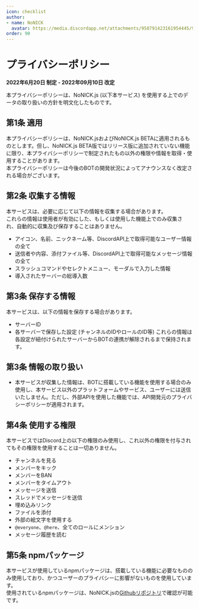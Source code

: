```yaml
---
icon: checklist
author: 
- name: NoNICK
  avatar: https://media.discordapp.net/attachments/958791423161954445/975266759529623652/-3.png?width=663&height=663
order: 90
---
```

# プライバシーポリシー
**2022年6月20日 制定 - 2022年09月10日 改定**<br>

本プライバシーポリシーは、NoNICK.js (以下本サービス) を使用する上でのデータの取り扱いの方針を明文化したものです。<br>

## 第1条 適用
本プライバシーポリシーは、NoNICK.jsおよびNoNICK.js BETAに適用されるものとします。但し、NoNICK.js BETA版ではリリース版に追加されていない機能に限り、本プライバシーポリシーで制定されたもの以外の権限や情報を取得・使用することがあります。<br>
本プライバシーポリシーは今後のBOTの開発状況によってアナウンスなく改定される場合がございます。

## 第2条 収集する情報
本サービスは、必要に応じて以下の情報を収集する場合があります。<br>
これらの情報は使用者が有効にした、もしくは使用した機能上でのみ収集され、自動的に収集及び保存することはありません。

* アイコン、名前、ニックネーム等、DiscordAPI上で取得可能なユーザー情報の全て
* 送信者や内容、添付ファイル等、DiscordAPI上で取得可能なメッセージ情報の全て
* スラッシュコマンドやセレクトメニュー、モーダルで入力した情報
* 導入されたサーバーの総導入数

## 第3条 保存する情報
本サービスは、以下の情報を保存する場合があります。<br>
* サーバーID
* 各サーバーで保存した設定 (チャンネルのIDやロールのID等)
これらの情報は各設定が紐付けられたサーバーからBOTの連携が解除されるまで保持されます。

## 第3条 情報の取り扱い
* 本サービスが収集した情報は、BOTに搭載している機能を使用する場合のみ使用し、本サービス以外のプラットフォームやサービス、ユーザーには送信いたしません。ただし、外部APIを使用した機能では、API開発元のプライバシーポリシーが適用されます。<br>

## 第4条 使用する権限
本サービスではDiscord上の以下の権限のみ使用し、これ以外の権限を付与されてもその権限を使用することは一切ありません。

* チャンネルを見る
* メンバーをキック
* メンバーをBAN
* メンバーをタイムアウト
* メッセージを送信
* スレッドでメッセージを送信
* 埋め込みリンク
* ファイルを添付
* 外部の絵文字を使用する
* `@everyone`、`@here`、全てのロールにメンション
* メッセージ履歴を読む

## 第5条 npmパッケージ
本サービスが使用しているnpmパッケージは、搭載している機能に必要なもののみ使用しており、かつユーザーのプライバシーに影響がないものを使用しています。<br>
使用されているnpmパッケージは、NoNICK.jsの[Githubリポジトリ](https://github.com/nonick-mc/DiscordBot-NoNick.js )で確認が可能です。